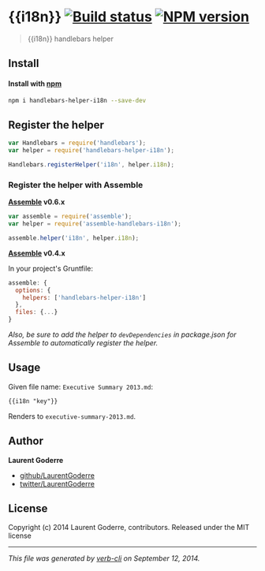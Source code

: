 # {{i18n}} [![Build status](https://travis-ci.org/helpers/handlebars-helper-i18n.svg)](https://travis-ci.org/helpers/handlebars-helper-i18n) [![NPM version](https://badge.fury.io/js/handlebars-helper-i18n.svg)](http://badge.fury.io/js/handlebars-helper-i18n)


> {{i18n}} handlebars helper

## Install

#### Install with [npm](npmjs.org)

```bash
npm i handlebars-helper-i18n --save-dev
```


## Register the helper

```js
var Handlebars = require('handlebars');
var helper = require('handlebars-helper-i18n');

Handlebars.registerHelper('i18n', helper.i18n);
```

### Register the helper with Assemble


**[Assemble](http://assemble.io) v0.6.x**

```js
var assemble = require('assemble');
var helper = require('assemble-handlebars-i18n');

assemble.helper('i18n', helper.i18n);
```


**[Assemble](http://assemble.io) v0.4.x**

In your project's Gruntfile:

```js
assemble: {
  options: {
    helpers: ['handlebars-helper-i18n']
  },
  files: {...}
}
```

_Also, be sure to add the helper to `devDependencies` in package.json for Assemble to automatically register the helper._


## Usage

Given file name: `Executive Summary 2013.md`:

```html
{{i18n "key"}}
```

Renders to `executive-summary-2013.md`.


## Author

**Laurent Goderre**

+ [github/LaurentGoderre](https://github.com/LaurentGoderre)
+ [twitter/LaurentGoderre](https://twitter.com/LaurentGoderre)


## License
Copyright (c) 2014 Laurent Goderre, contributors.
Released under the MIT license

***

_This file was generated by [verb-cli](https://github.com/assemble/verb-cli) on September 12, 2014._